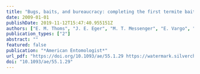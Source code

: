 ```yaml
---
title: "Bugs, baits, and bureaucracy: completing the first termite bait efficacy trials (quarterly replenishment of noviflumuron) initiated after adoption of Florida Rule, Chapter 5E-2.0311"
date: 2009-01-01
publishDate: 2019-11-12T15:47:40.955151Z
authors: ["E. M. Thoms", "J. E. Eger", "M. T. Messenger", "E. Vargo", "B. Cabrera", "C. Riegel", "S. Murphree", "J. Mauldin", "P. Scherer"]
publication_types: ["2"]
abstract: ""
featured: false
publication: "*American Entomologist*"
url_pdf: "https://doi.org/10.1093/ae/55.1.29 https://watermark.silverchair.com/ae55-0029.pdf?token=AQECAHi208BE49Ooan9kkhW_Ercy7Dm3ZL_9Cf3qfKAc485ysgAAAmowggJmBgkqhkiG9w0BBwagggJXMIICUwIBADCCAkwGCSqGSIb3DQEHATAeBglghkgBZQMEAS4wEQQMdfLpOz4VW5vCalduAgEQgIICHW53VGjQeE9mOx1e8aLxl0kSv2E358SIwzGBGIsQtqRS6JFjvyRyBeV7GpyFYZJeqKHu9DSb-Ect6ytIIhPyqh-kviG3Qh41j1HGZtB4QKPQjD5SE_B9L8aFfdPxavI9hg2-CqCLtIMOP1WBg96-3wH7OKFAs4Qc8G4_43k7l8eC4wqn09r9I_5pOdE3uPCQTBnGFpVPWCLJRu3nqip8DvyPc6xSywu7943PIhlNHyVQpsprhe-UTWAzIEwPt9mYpeu1uRvVFw2iBgvPs6tWoWzwX5SpUgVG6SWGIR9wzTwi7pMq-AIpa2PHx3Eusp0XNEKhfsh1NXH4xy8vGmaM_oaR4AuCcFOz9qunRxKYgd2O93R_lQp8QuYISPOKBAkRY7zoepLIvqB9SWrlX4uHtNRS96ZJvCgMELqKuLPPlW6bI8VgzHJj1bhppYiaA8BMtTYaMBTvgFmbjdbsUmK1RWK9ysjjb5-NfyXAPHoS87G8s4_Ky02bwa8CNR8hWpOTQOzaZCF02rEHlla-0TT8jKOC8eGpVs6jlA0LSOwBPqIppSAy0tfCEEDas-i_lpGmrQCQUEGadmlG9xw5iCU0c9dG0G40WQHNEFhzj5d7iv5Pdme7znmmSISLUKGu_y7q1Kqlw7ibxf5YsREGUnytJj6PJm5YxurrWpcqGLgBprZczf21iNxhfb7H5cXH1WYYo3P8oWc0dYYkC-y40io"
doi: "10.1093/ae/55.1.29"
---
```


